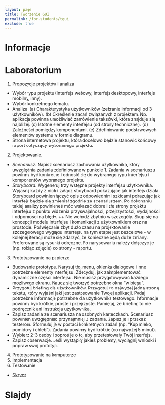 ```yaml
---
layout: page
title: Tworzenie GUI
permalink: /for-students/tgui
exclude: true
---
```


# Informacje

# Laboratorium

1. Propozycje projektów i analiza
 * Wybór typu projektu (Interfejs webowy, interfejs desktopowy, interfejs mobilny, inny).
 * Wybór konkretnego tematu.
 * Analiza. (a) Charakterystyka użytkowników (zebranie informacji od 3 użytkowników). (b) Określenie zadań związanych z projektem. Np. aplikacja powinna umożliwiać zamówienie taksówki, która znajduje się najbliżej. (c) Istotne elementy interfejsu (od strony technicznej). (d) Zależności pomiędzy komponentami. (e) Zdefiniowanie podstawowych elementów systemu w formie diagramu.
 * Strona internetowa projektu, która docelowo będzie stanowić końcowy raport dotyczący wykonanego projektu.

2. Projektowanie.
  * *Scenariusz*. Napisz scenariusz zachowania użytkownika, który uwzględnia zadania zdefiniowane w punkcie 1. Zadania w scenariuszu powinny być konkretne i odnosić się do wybranego typu interfejsu i komponentów wybranego projektu.
  * *Storyboard*. Wygeneruj trzy wstępne projekty interfejsu użytkownika. Wyjaśnij każdy z nich i załącz storyboard pokazujące jak interfejs działa. Storyboard powinien łączyć opis z odpowiednimi szkicami pokazując jak interfejs będzie się zmieniał zgodnie ze scenariuszem. Po dokonaniu takiej analizy powinieneś móc wskazać dobre i złe strony projektu interfejsu z punktu widzenia przyswajalności, przejrzystości, wydajności i odporności na błędy.
 ++ Nie wchodź zbytnio w szczegóły. Skup się na koncepcji modelu interfejsu i komunikacji z użytkownikiem oraz na prostocie. Poświęcanie zbyt dużo czasu na projektowanie szczegółowego wyglądu interfejsu na tym etapie jest bezcelowe - w kolejnej iteracji może się zdarzyć, że konieczne będą duże zmiany. Preferowane są rysunki odręczne. Po narysowaniu należy dołączyć je (np. robiąc zdjęcie) do strony - raportu.

3. Prototypowanie na papierze
  * Budowanie prototypu. Narysuj tło, menu, okienka dialogowe i inne potrzebne elementy interfejsu. Zdecyduj, jak zaimplementować dynamiczne części interfejsu. Nie musisz przygotowywać każdego możliwego ekranu. Naucz się tworzyć potrzebne okna “w biegu”.
  * Przygotuj briefing dla użytkowników. Przygotuj co najwyżej jedną stronę tekstu, który wyjaśni jaki jest zastosowanie Twojej aplikacji. Podaj potrzebne informacje potrzebne dla użytkownika testowego. Informacje powinny być krótkie, proste i przejrzyste. Pamiętaj, że briefing to nie podręcznik ani instrukcja użytkownika.
  * Zapisz zadania ze scenariusza na osobnych karteczkach. Scenariusz powinien uwzględniać przynajmniej 3 zadania. Zapisz je i przekaż testerom. Sformułuj je w postaci konkretnych zadań (np. “Kup mleko, pomidory i chleb”). Zadania powinny być krótkie (co najwyżej 5 minut).
  * Wybierz 2-3 osoby i poproś je o to, aby przetestowały Twój interfejs.
  * Zapisz obserwacje. Jeśli wystąpiły jakieś problemy, wyciągnij wnioski i popraw swój prototyp.
  
4. Prototypowanie na komputerze
5. Implementacja
6. Testowanie

 * [Skrypt](https://docs.google.com/document/d/e/2PACX-1vRdJkt1Ead97JKsi5fkici8FhGD2ZOMA-XmEkUns50ASv-rOw3t09827Rs7s3yFdh9wMHJhru5ymWmY/pub)


# Slajdy


